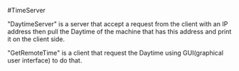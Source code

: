 #TimeServer

"DaytimeServer" is a server that accept a request from the client with an IP address then pull the Daytime of the machine that has this address and print it on the client side.

"GetRemoteTime" is a client that request the Daytime using GUI(graphical user interface) to do that.
